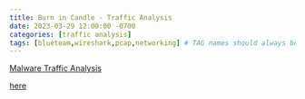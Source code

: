 ```yaml
---
title: Burn in Candle - Traffic Analysis
date: 2023-03-29 12:00:00 -0700
categories: [traffic analysis]
tags: [blueteam,wireshark,pcap,networking] # TAG names should always be lowercase
---
```


[Malware Traffic Analysis](https://www.malware-traffic-analysis.net/)

[here](https://www.malware-traffic-analysis.net/2022/03/21/index3.html)